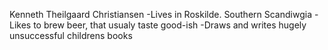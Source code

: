 Kenneth Theilgaard Christiansen
-Lives in Roskilde. Southern Scandiwgia
-Likes to brew beer, that usualy taste good-ish
-Draws and writes hugely unsuccessful childrens books